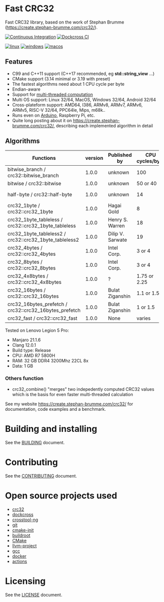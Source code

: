 # Fast CRC32

Fast CRC32 library, based on the work of Stephan Brumme (https://create.stephan-brumme.com/crc32/).

[![Continuous Integration](https://github.com/bensuperpc/crc32/actions/workflows/base.yml/badge.svg)](https://github.com/bensuperpc/crc32/actions/workflows/base.yml) [![Dockcross CI](https://github.com/bensuperpc/crc32/actions/workflows/dockcross.yml/badge.svg)](https://github.com/bensuperpc/crc32/actions/workflows/dockcross.yml)

[![linux](https://github.com/bensuperpc/crc32/actions/workflows/linux.yml/badge.svg)](https://github.com/bensuperpc/crc32/actions/workflows/linux.yml) [![windows](https://github.com/bensuperpc/crc32/actions/workflows/windows.yml/badge.svg)](https://github.com/bensuperpc/crc32/actions/workflows/windows.yml) [![macos](https://github.com/bensuperpc/crc32/actions/workflows/macos.yml/badge.svg)](https://github.com/bensuperpc/crc32/actions/workflows/macos.yml)

## Features

- C99 and C++11 support (C++17 recommended, eg **std::string_view** ...)
- CMake support (3.14 minimal or 3.19 with preset)
- The fastest algorithms need about 1 CPU cycle per byte
- Endian-aware
- Support for [multi-threaded computation](example/crc32_test_multithreaded.cpp)
- Multi OS support: Linux 32/64, MacOS, Windows 32/64, Android 32/64
- Cross-plateform support: AMD64, I386, ARMv8, ARMv7, ARMv6, ARMv5, RISC-V 32/64, PPC64le, Mips, m68k..
- Runs even on [Arduino](Crc32Best.ino), Raspberry Pi, etc.
- Quite long posting about it on https://create.stephan-brumme.com/crc32/, describing each implemented algorithm in detail

## Algorithms

| Functions                                              | version | Published by     | CPU cycles/byte | Bits/iter | Table size | MB/s   |
| ------------------------------------------------------ | ------- | ---------------- | --------------- | --------- | ---------- | ------ |
| bitwise_branch / crc32::bitwise_branch                 | 1.0.0   | unknown          | 100             | 1         | -          | 170    |
| bitwise / crc32::bitwise                               | 1.0.0   | unknown          | 50 or 40        | 1         | -          | 190    |
| half-byte / crc32::half-byte                           | 1.0.0   | unknown          | 14              | 4         | 64 bytes   | 263    |
| crc32_1byte / crc32::crc32_1byte                       | 1.0.0   | Hagai Gold       | 8               | 8         | 1 KB       | 522    |
| crc32_1byte_tableless / crc32::crc32_1byte_tableless   | 1.0.0   | Henry S. Warren  | 18              | 8         | -          | 300    |
| crc32_1byte_tableless2 / crc32::crc32_1byte_tableless2 | 1.0.0   | Dilip V. Sarwate | 19              | 8         | -          | 170    |
| crc32_4bytes / crc32::crc32_4bytes                     | 1.0.0   | Intel Corp.      | 3 or 4          | 32        | 4 KB       | 1458   |
| crc32_8bytes / crc32::crc32_8bytes                     | 1.0.0   | Intel Corp.      | 3 or 4          | 64        | 8 KB       | 2629   |
| crc32_4x8bytes / crc32::crc32_4x8bytes                 | 1.0.0   | ?                | 1.75 or 2.25    | 256       | 8 KB       | 3003   |
| crc32_16bytes / crc32::crc32_16bytes                   | 1.0.0   | Bulat Ziganshin  | 1.1 or 1.5      | 128       | 16 KB      | 6027   |
| crc32_16bytes_prefetch / crc32::crc32_16bytes_prefetch | 1.0.0   | Bulat Ziganshin  | 1 or 1.5        | 512       | 16 KB      | 6102   |
| crc32_fast / crc32::crc32_fast                         | 1.0.0   | None             | varies          | varies    | varies     | varies |

Tested on Lenovo Legion 5 Pro:
- Manjaro 21.1.6
- Clang 12.0.1
- Build type: Release
- CPU: AMD R7 5800H
- RAM: 32 GB DDR4 3200Mhz 22CL 8x
- Data: 1 GB

### Others function
- crc32_combine() "merges" two indepedently computed CRC32 values which is the basis for even faster multi-threaded calculation

See my website https://create.stephan-brumme.com/crc32/ for documentation, code examples and a benchmark.

# Building and installing

See the [BUILDING](BUILDING.md) document.

# Contributing

See the [CONTRIBUTING](CONTRIBUTING.md) document.

# Open source projects used

- [crc32](https://github.com/stbrumme/crc32)
- [dockcross](https://github.com/dockcross/dockcross)
- [crosstool-ng](https://github.com/crosstool-ng/crosstool-ng)
- [git](https://github.com/git/git)
- [cmake-init](https://github.com/friendlyanon/cmake-init)
- [buildroot](https://github.com/buildroot/buildroot)
- [CMake](https://github.com/Kitware/CMake)
- [llvm-project](https://github.com/llvm/llvm-project)
- [gcc](https://github.com/gcc-mirror/gcc)
- [docker](https://github.com/docker/docker)
- [actions](https://github.com/actions/virtual-environments)

# Licensing

See the [LICENSE](LICENSE) document.

